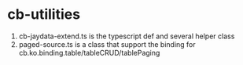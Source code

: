 cb-utilities
============
1. cb-jaydata-extend.ts is the typescript def and several helper class
2. paged-source.ts is a class that support the binding for cb.ko.binding.table/tableCRUD/tablePaging